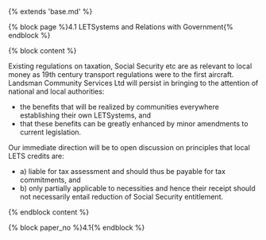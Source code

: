 {% extends 'base.md' %}

{% block page %}4.1 LETSystems and Relations with Government{% endblock %}

{% block content %}

Existing regulations on taxation, Social Security etc are as relevant to local
money  as 19th century transport regulations were to the first aircraft.
Landsman Community Services Ltd will persist in bringing to the attention
of national and  local authorities:

* the benefits that will be realized by communities everywhere
establishing their own LETSystems, and
* that these benefits can be greatly enhanced by minor amendments
to current legislation.

Our immediate direction will be to open discussion on principles that local
LETS credits are:

* a) liable for tax assessment and should thus be payable for tax
commitments, and
* b) only partially applicable to necessities and hence their receipt should
not necessarily entail reduction of Social Security entitlement.

{% endblock content %}

{% block paper_no %}4.1{% endblock %}
